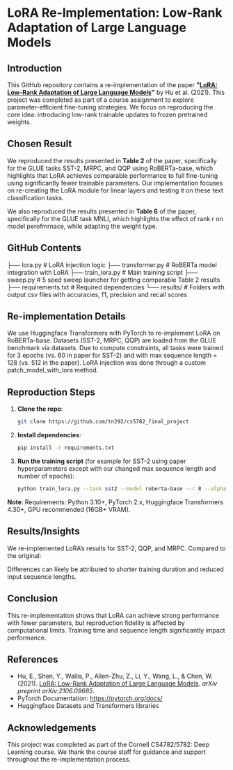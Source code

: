 # LoRA Re-Implementation: Low-Rank Adaptation of Large Language Models

## Introduction
This GitHub repository contains a re-implementation of the paper **"[LoRA: Low-Rank Adaptation of Large Language Models](https://arxiv.org/abs/2106.09685)"** by Hu et al. (2021). This project was completed as part of a course assignment to explore parameter-efficient fine-tuning strategies. We focus on reproducing the core idea: introducing low-rank trainable updates to frozen pretrained weights.

##  Chosen Result
We reproduced the results presented in **Table 2** of the paper, specifically for the GLUE tasks SST-2, MRPC, and QQP using RoBERTa-base, which highlights that LoRA achieves comparable performance to full fine-tuning using significantly fewer trainable parameters. Our implementation focuses on re-creating the LoRA module for linear layers and testing it on these text classification tasks. 

We also reproduced the results presented in **Table 6** of the paper, specifically for the GLUE task MNLI, which highlights the effect of rank r on model perofmrnace, while adapting the weight type. 

## GitHub Contents
├── lora.py                # LoRA injection logic
├── transformer.py         # RoBERTa model integration with LoRA
├── train_lora.py          # Main training script
├── sweep.py               # 5 seed sweep launcher for getting comparable Table 2 results
├── requirements.txt       # Required dependencies
└── results/               # Folders with output csv files with accuracies, f1, precision and recall scores

## Re-implementation Details
We use Huggingface Transformers with PyTorch to re-implement LoRA on RoBERTa-base. Datasets (SST-2, MRPC, QQP) are loaded from the GLUE benchmark via datasets. Due to compute constraints, all tasks were trained for 3 epochs (vs. 60 in paper for SST-2) and with max sequence length = 128 (vs. 512 in the paper). LoRA injection was done through a custom patch_model_with_lora method.

## Reproduction Steps

1. **Clone the repo**:
    ```bash
    git clone https://github.com/tn292/cs5782_final_project
    ```

2. **Install dependencies**:
    ```bash
    pip install -r requirements.txt
    ```

3. **Run the training script** (for example for SST-2 using paper hyperparameters except with our changed max sequence length and number of epochs):
    ```bash
    python train_lora.py --task sst2 --model roberta-base --r 8 --alpha 16 --max_seq_length 128 --batch_size 16 --lr 5e-4 --epochs 3 --seed 42
    ```

**Note**: Requirements: Python 3.10+, PyTorch 2.x, Huggingface Transformers 4.30+, GPU recommended (16GB+ VRAM).

## Results/Insights
We re-implemented LoRA’s results for SST-2, QQP, and MRPC. Compared to the original:

Differences can likely be attributed to shorter training duration and reduced input sequence lengths.

## Conclusion
This re-implementation shows that LoRA can achieve strong performance with fewer parameters, but reproduction fidelity is affected by computational limits. Training time and sequence length significantly impact performance.
## References

- Hu, E., Shen, Y., Wallis, P., Allen-Zhu, Z., Li, Y., Wang, L., & Chen, W. (2021). [LoRA: Low-Rank Adaptation of Large Language Models](https://arxiv.org/abs/2106.09685). *arXiv preprint arXiv:2106.09685*.
- PyTorch Documentation: https://pytorch.org/docs/
- Huggingface Datasets and Transformers libraries

## Acknowledgements
This project was completed as part of the Cornell CS4782/5782: Deep Learning course. We thank the course staff for guidance and support throughout the re-implementation process.